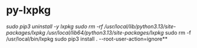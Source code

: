 # py-lxpkg
**sudo pip3 uninstall -y lxpkg
         sudo rm -rf /usr/local/lib/python3.13/site-packages/lxpkg* /usr/local/lib64/python3.13/site-packages/lxpkg*
         sudo rm -f /usr/local/bin/lxpkg
         sudo pip3 install . --root-user-action=ignore**
